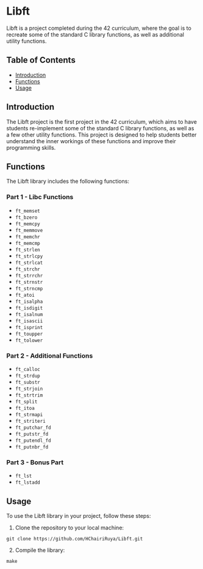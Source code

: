 # Libft

Libft is a project completed during the 42 curriculum, where the goal is to recreate some of the standard C library functions, as well as additional utility functions.

## Table of Contents
- [Introduction](#introduction)
- [Functions](#functions)
- [Usage](#usage)

## Introduction
The Libft project is the first project in the 42 curriculum, which aims to have students re-implement some of the standard C library functions, as well as a few other utility functions. This project is designed to help students better understand the inner workings of these functions and improve their programming skills.

## Functions
The Libft library includes the following functions:

### Part 1 - Libc Functions
- `ft_memset`
- `ft_bzero`
- `ft_memcpy`
- `ft_memmove`
- `ft_memchr`
- `ft_memcmp`
- `ft_strlen`
- `ft_strlcpy`
- `ft_strlcat`
- `ft_strchr`
- `ft_strrchr`
- `ft_strnstr`
- `ft_strncmp`
- `ft_atoi`
- `ft_isalpha`
- `ft_isdigit`
- `ft_isalnum`
- `ft_isascii`
- `ft_isprint`
- `ft_toupper`
- `ft_tolower`

### Part 2 - Additional Functions
- `ft_calloc`
- `ft_strdup`
- `ft_substr`
- `ft_strjoin`
- `ft_strtrim`
- `ft_split`
- `ft_itoa`
- `ft_strmapi`
- `ft_striteri`
- `ft_putchar_fd`
- `ft_putstr_fd`
- `ft_putendl_fd`
- `ft_putnbr_fd`

### Part 3 - Bonus Part
- `ft_lst`
- `ft_lstadd`

## Usage
To use the Libft library in your project, follow these steps:

1. Clone the repository to your local machine:
```
git clone https://github.com/HChairiRuya/Libft.git
```
2. Compile the library:
```
make
```
